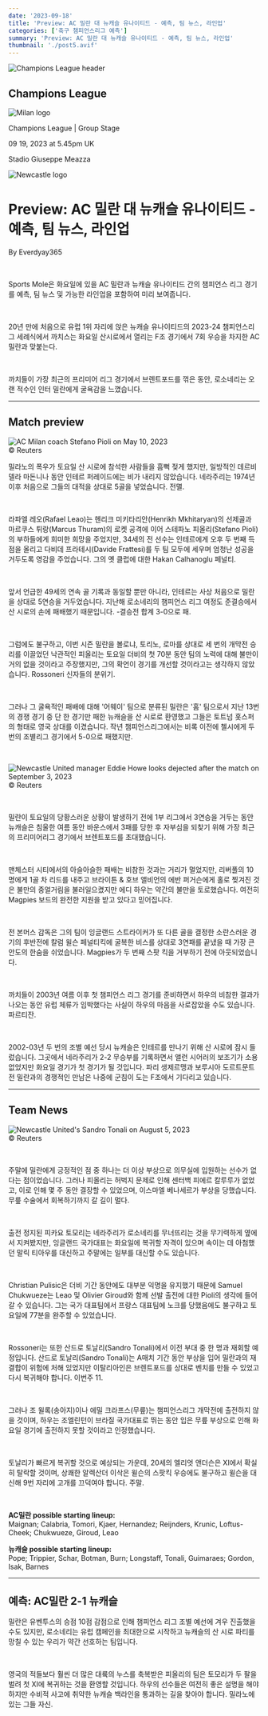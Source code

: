 ```yaml
---
date: '2023-09-18'
title: 'Preview: AC 밀란 대 뉴캐슬 유나이티드 - 예측, 팀 뉴스, 라인업'
categories: ['축구 챔피언스리그 예측']
summary: 'Preview: AC 밀란 대 뉴캐슬 유나이티드 - 예측, 팀 뉴스, 라인업'
thumbnail: './post5.avif'
---
```


![Champions League header](https://sm.imgix.net/19/40/cl-header.jpg?w=676&h=60&auto=compress,format&fit=clip 'Champions League header')

## Champions League

![Milan logo](https://sm.imgix.net/19/06/millog_1.png?w=60&h=60&auto=compress,format&fit=clip 'Milan logo')

Champions League | Group Stage

09 19, 2023 at 5.45pm UK

Stadio Giuseppe Meazza

![Newcastle logo](https://sm.imgix.net/19/06/newlog.png?w=60&h=60&auto=compress,format&fit=clip 'Newcastle logo')

# Preview: AC 밀란 대 뉴캐슬 유나이티드 - 예측, 팀 뉴스, 라인업

By Everdyay365

<br />

Sports Mole은 화요일에 있을 AC 밀란과 뉴캐슬 유나이티드 간의 챔피언스 리그 경기를 예측, 팀 뉴스 및 가능한 라인업을 포함하여 미리 보여줍니다.

<br />

20년 만에 처음으로 유럽 1위 자리에 앉은 뉴캐슬 유나이티드의 2023-24 챔피언스리그 세례식에서 까치스는 화요일 산시로에서 열리는 F조 경기에서 7회 우승을 차지한 AC 밀란과 맞붙는다.

<br />

까치들이 가장 최근의 프리미어 리그 경기에서 브렌트포드를 꺾은 동안, 로소네리는 오랜 적수인 인터 밀란에게 굴욕감을 느꼈습니다.

---

## Match preview

![AC Milan coach Stefano Pioli on May 10, 2023](https://sm.imgix.net/23/19/stefano-pioli.jpg?w=640&h=480&auto=compress,format&fit=clip 'AC Milan coach Stefano Pioli on May 10, 2023')<br/>© Reuters

밀라노의 폭우가 토요일 산 시로에 참석한 사람들을 흠뻑 젖게 했지만, 일방적인 데르비 델라 마돈니나 동안 인테르 퍼레이드에는 비가 내리지 않았습니다. 네라주리는 1974년 이후 처음으로 그들의 대적을 상대로 5골을 넣었습니다. 전멸.

<br />

라파엘 레오(Rafael Leao)는 헨리크 미키타리안(Henrikh Mkhitaryan)의 선제골과 마르쿠스 튀랑(Marcus Thuram)의 로켓 공격에 이어 스테파노 피올리(Stefano Pioli)의 부하들에게 희미한 희망을 주었지만, 34세의 전 선수는 인테르에게 오후 두 번째 득점을 올리고 다비데 프라테시(Davide Frattesi)를 두 팀 모두에 세우며 엄청난 성공을 거두도록 영감을 주었습니다. 그의 옛 클럽에 대한 Hakan Calhanoglu 페널티.

<br />

앞서 언급한 49세의 연속 골 기록과 동일할 뿐만 아니라, 인테르는 사상 처음으로 밀란을 상대로 5연승을 거두었습니다. 지난해 로소네리의 챔피언스 리그 여정도 준결승에서 산 시로의 손에 패배했기 때문입니다. -결승전 합계 3-0으로 패.

<br />

그럼에도 불구하고, 이번 시즌 밀란을 볼로냐, 토리노, 로마를 상대로 세 번의 개막전 승리를 이끌었던 낙관적인 피올리는 토요일 더비의 첫 70분 동안 팀의 노력에 대해 불만이 거의 없을 것이라고 주장했지만, 그의 확언이 경기를 개선할 것이라고는 생각하지 않았습니다. Rossoneri 신자들의 분위기.

<br />

그러나 그 굴욕적인 패배에 대해 '어웨이' 팀으로 분류된 밀란은 '홈' 팀으로서 지난 13번의 경쟁 경기 중 단 한 경기만 패한 뉴캐슬을 산 시로로 환영했고 그들은 토트넘 홋스퍼의 형태로 영국 상대를 이겼습니다. 작년 챔피언스리그에서는 비록 이전에 첼시에게 두 번의 조별리그 경기에서 5-0으로 패했지만.

<br />

![Newcastle United manager Eddie Howe looks dejected after the match on September 3, 2023](https://sm.imgix.net/23/36/eddie-howe.jpg?w=640&h=480&auto=compress,format&fit=clip 'Newcastle United manager Eddie Howe looks dejected after the match on September 3, 2023')<br />© Reuters

<br />

밀란이 토요일의 당황스러운 상황이 발생하기 전에 1부 리그에서 3연승을 거두는 동안 뉴캐슬은 침울한 여름 동안 바운스에서 3패를 당한 후 자부심을 되찾기 위해 가장 최근의 프리미어리그 경기에서 브렌트포드를 초대했습니다.

<br />

맨체스터 시티에서의 아슬아슬한 패배는 비참한 것과는 거리가 멀었지만, 리버풀의 10명에게 1골 차 리드를 내주고 브라이튼 & 호브 앨비언의 에반 퍼거슨에게 홀로 찢겨진 것은 불만의 중얼거림을 불러일으켰지만 에디 하우는 약간의 불만을 토로했습니다. 여전히 Magpies 보드의 완전한 지원을 받고 있다고 믿어집니다.

<br />

전 본머스 감독은 그의 팀이 잉글랜드 스트라이커가 또 다른 골을 결정한 소란스러운 경기의 후반전에 칼럼 윌슨 페널티킥에 굴복한 비스를 상대로 3연패를 끝냈을 때 가장 큰 안도의 한숨을 쉬었습니다. Magpies가 두 번째 스팟 킥을 거부하기 전에 아웃되었습니다.

<br />

까치들이 2003년 여름 이후 첫 챔피언스 리그 경기를 준비하면서 하우의 비참한 결과가 나오는 동안 유럽 체류가 임박했다는 사실이 하우의 마음을 사로잡았을 수도 있습니다. 파르티잔.

<br />

2002-03년 두 번의 조별 예선 당시 뉴캐슬은 인테르를 만나기 위해 산 시로에 잠시 들렀습니다. 그곳에서 네라주리가 2-2 무승부를 기록하면서 앨런 시어러의 보조기가 소용없었지만 화요일 경기가 첫 경기가 될 것입니다. 파리 생제르맹과 보루시아 도르트문트 전 밀란과의 경쟁적인 만남은 나중에 군침이 도는 F조에서 기다리고 있습니다.

---

## Team News

![Newcastle United's Sandro Tonali on August 5, 2023](https://sm.imgix.net/23/32/sandro-tonali.jpg?w=640&h=480&auto=compress,format&fit=clip "Newcastle United's Sandro Tonali on August 5, 2023")<br/>© Reuters

<br />

주말에 밀란에게 긍정적인 점 중 하나는 더 이상 부상으로 의무실에 입원하는 선수가 없다는 점이었습니다. 그러나 피올리는 허벅지 문제로 인해 센터백 피에르 칼루루가 없었고, 이로 인해 몇 주 동안 결장할 수 있었으며, 이스마엘 베나세르가 부상을 당했습니다. 무릎 수술에서 회복하기까지 갈 길이 멀다.

<br />

출전 정지된 피카요 토모리는 네라주리가 로소네리를 무너뜨리는 것을 무기력하게 옆에서 지켜봤지만, 잉글랜드 국가대표는 화요일에 복귀할 자격이 있으며 속이는 데 아첨했던 말릭 티아우를 대신하고 주말에는 일부를 대신할 수도 있습니다.

<br />

Christian Pulisic은 더비 기간 동안에도 대부분 익명을 유지했기 때문에 Samuel Chukwueze는 Leao 및 Olivier Giroud와 함께 선발 출전에 대한 Pioli의 생각에 들어갈 수 있습니다. 그는 국가 대표팀에서 프랑스 대표팀에 노크를 당했음에도 불구하고 토요일에 77분을 완주할 수 있었습니다.

<br />

Rossoneri는 또한 산드로 토날리(Sandro Tonali)에서 이전 부대 중 한 명과 재회할 예정입니다. 산드로 토날리(Sandro Tonali)는 A매치 기간 동안 부상을 입어 밀란과의 재결합이 위험에 처해 있었지만 이탈리아인은 브렌트포드를 상대로 벤치를 만들 수 있었고 다시 복귀해야 합니다. 이번주 11.

<br />

그러나 조 윌록(송아지)이나 에밀 크라프스(무릎)는 챔피언스리그 개막전에 출전하지 않을 것이며, 하우는 조엘린턴이 브라질 국가대표로 뛰는 동안 입은 무릎 부상으로 인해 화요일 경기에 출전하지 못할 것이라고 인정했습니다.

<br />

토날리가 빠르게 복귀할 것으로 예상되는 가운데, 20세의 엘리엇 앤더슨은 XI에서 확실히 탈락할 것이며, 상쾌한 알렉산더 이삭은 윌슨의 스팟킥 우승에도 불구하고 윌슨을 대신해 9번 자리에 고개를 끄덕여야 합니다. 주말.

<br />

**AC밀란 possible starting lineup:**  
Maignan; Calabria, Tomori, Kjaer, Hernandez; Reijnders, Krunic, Loftus-Cheek; Chukwueze, Giroud, Leao

**뉴캐슬 possible starting lineup:**  
Pope; Trippier, Schar, Botman, Burn; Longstaff, Tonali, Guimaraes; Gordon, Isak, Barnes

---

## 예측: AC밀란 2-1 뉴캐슬

밀란은 유벤투스의 승점 10점 감점으로 인해 챔피언스 리그 조별 예선에 겨우 진출했을 수도 있지만, 로소네리는 유럽 캠페인을 최대한으로 시작하고 뉴캐슬의 산 시로 파티를 망칠 수 있는 우리가 약간 선호하는 팀입니다.

<br />

영국의 적들보다 훨씬 더 많은 대륙의 누스를 축복받은 피올리의 팀은 토모리가 두 팔을 벌려 첫 XI에 복귀하는 것을 환영할 것입니다. 하우의 선수들은 여전히 좋은 설명을 해야 하지만 수비적 사고에 취약한 뉴캐슬 백라인을 통과하는 길을 찾아야 합니다. 밀라노에 있는 그들 자신.

